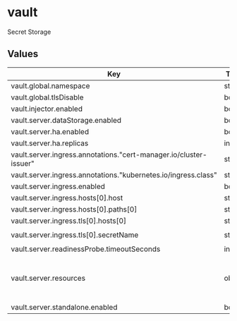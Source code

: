 # vault

Secret Storage

## Values

| Key | Type | Default | Description |
|-----|------|---------|-------------|
| vault.global.namespace | string | `"vault"` |  |
| vault.global.tlsDisable | bool | `true` |  |
| vault.injector.enabled | bool | `false` |  |
| vault.server.dataStorage.enabled | bool | `false` |  |
| vault.server.ha.enabled | bool | `true` |  |
| vault.server.ha.replicas | int | `3` |  |
| vault.server.ingress.annotations."cert-manager.io/cluster-issuer" | string | `"letsencrypt-dns"` |  |
| vault.server.ingress.annotations."kubernetes.io/ingress.class" | string | `"nginx"` |  |
| vault.server.ingress.enabled | bool | `true` |  |
| vault.server.ingress.hosts[0].host | string | `"vault.lsst.cloud"` |  |
| vault.server.ingress.hosts[0].paths[0] | string | `"/"` |  |
| vault.server.ingress.tls[0].hosts[0] | string | `"vault.lsst.cloud"` |  |
| vault.server.ingress.tls[0].secretName | string | `"vault-ingress-tls"` |  |
| vault.server.readinessProbe.timeoutSeconds | int | `10` |  |
| vault.server.resources | object | See `values.yaml` | Resource requests and limits for vault server pod |
| vault.server.standalone.enabled | bool | `false` |  |
